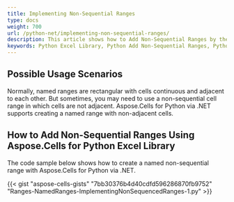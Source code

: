 ```yaml
---
title: Implementing Non-Sequential Ranges
type: docs
weight: 700
url: /python-net/implementing-non-sequential-ranges/
description: This article shows how to Add Non-Sequential Ranges by the Aspose.Cells for Python via .NET API.
keywords: Python Excel Library, Python Add Non-Sequential Ranges, Python implement Non-Sequential Ranges, Python Create Non-Sequential Ranges.
---
```


## **Possible Usage Scenarios**

Normally, named ranges are rectangular with cells continuous and adjacent to each other. But sometimes, you may need to use a non-sequential cell range in which cells are not adjacent. Aspose.Cells for Python via .NET supports creating a named range with non-adjacent cells.

## **How to Add Non-Sequential Ranges Using Aspose.Cells for Python Excel Library**

The code sample below shows how to create a named non-sequential range with Aspose.Cells for Python via .NET.

{{< gist "aspose-cells-gists" "7bb30376b4d40cdfd596286870fb9752" "Ranges-NamedRanges-ImplementingNonSequencedRanges-1.py" >}}
